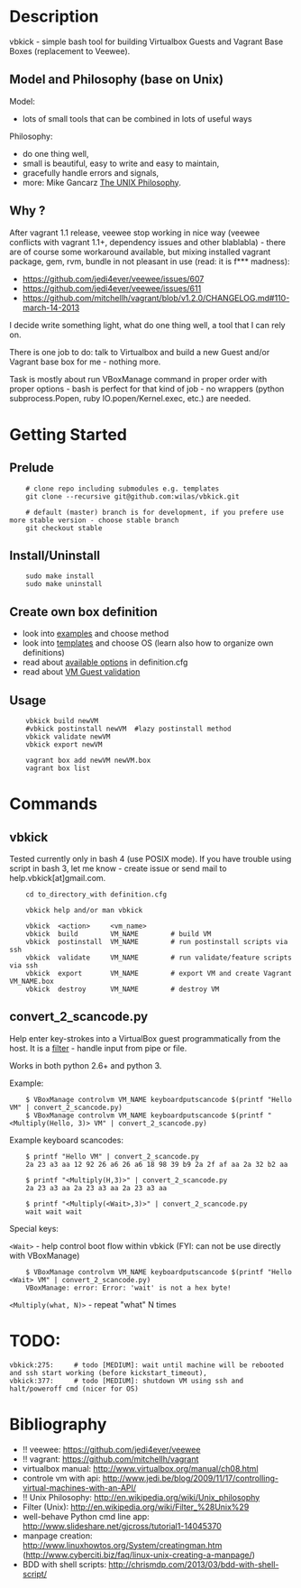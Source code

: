 # Description

vbkick - simple bash tool for building Virtualbox Guests and Vagrant Base Boxes (replacement to Veewee).

## Model and Philosophy (base on Unix)

Model:
 - lots of small tools that can be combined in lots of useful ways

Philosophy:
 - do one thing well,
 - small is beautiful, easy to write and easy to maintain,
 - gracefully handle errors and signals,
 - more: Mike Gancarz [The UNIX Philosophy](http://en.wikipedia.org/wiki/Unix_philosophy#Mike_Gancarz:_The_UNIX_Philosophy).

## Why ?

After vagrant 1.1 release, veewee stop working in nice way (veewee conflicts with vagrant 1.1+, dependency issues and other blablabla) - there are of course some workaround available, but mixing installed vagrant package, gem, rvm, bundle in not pleasant in use (read: it is f*** madness):
 - https://github.com/jedi4ever/veewee/issues/607
 - https://github.com/jedi4ever/veewee/issues/611
 - https://github.com/mitchellh/vagrant/blob/v1.2.0/CHANGELOG.md#110-march-14-2013


I decide write something light, what do one thing well, a tool that I can rely on.

There is one job to do: talk to Virtualbox and build a new Guest and/or Vagrant base box for me - nothing more.

Task is mostly about run VBoxManage command in proper order with proper options - bash is perfect for that kind of job - no wrappers (python subprocess.Popen, ruby IO.popen/Kernel.exec, etc.) are needed.


# Getting Started

## Prelude
```
    # clone repo including submodules e.g. templates
    git clone --recursive git@github.com:wilas/vbkick.git

    # default (master) branch is for development, if you prefere use more stable version - choose stable branch
    git checkout stable
```

## Install/Uninstall

```
    sudo make install
    sudo make uninstall
```

## Create own box definition

 - look into [examples](examples) and choose method
 - look into [templates](templates) and choose OS (learn also how to organize own definitions)
 - read about [available options](docs/DEFINITION_CFG.md) in definition.cfg
 - read about [VM Guest validation](docs/VALIDATE.md)

## Usage

```
    vbkick build newVM
    #vbkick postinstall newVM  #lazy postinstall method
    vbkick validate newVM
    vbkick export newVM

    vagrant box add newVM newVM.box
    vagrant box list
```

# Commands

## vbkick

Tested currently only in bash 4 (use POSIX mode). If you have trouble using script in bash 3, let me know - create issue or send mail to help.vbkick[at]gmail.com.


```
    cd to_directory_with definition.cfg

    vbkick help and/or man vbkick

    vbkick  <action>     <vm_name>
    vbkick  build        VM_NAME        # build VM
    vbkick  postinstall  VM_NAME        # run postinstall scripts via ssh
    vbkick  validate     VM_NAME        # run validate/feature scripts via ssh
    vbkick  export       VM_NAME        # export VM and create Vagrant VM_NAME.box
    vbkick  destroy      VM_NAME        # destroy VM
```

## convert_2_scancode.py

Help enter key-strokes into a VirtualBox guest programmatically from the host.
It is a [filter](http://en.wikipedia.org/wiki/Filter_%28Unix%29) - handle input from pipe or file.

Works in both python 2.6+ and python 3.

Example:
```
    $ VBoxManage controlvm VM_NAME keyboardputscancode $(printf "Hello VM" | convert_2_scancode.py)
    $ VBoxManage controlvm VM_NAME keyboardputscancode $(printf "<Multiply(Hello, 3)> VM" | convert_2_scancode.py)
```

Example keyboard scancodes:
```
    $ printf "Hello VM" | convert_2_scancode.py
    2a 23 a3 aa 12 92 26 a6 26 a6 18 98 39 b9 2a 2f af aa 2a 32 b2 aa

    $ printf "<Multiply(H,3)>" | convert_2_scancode.py
    2a 23 a3 aa 2a 23 a3 aa 2a 23 a3 aa
    
    $ printf "<Multiply(<Wait>,3)>" | convert_2_scancode.py
    wait wait wait 
```

Special keys:

`<Wait>` -  help control boot flow within vbkick (FYI: can not be use directly with VBoxManage)

```
    $ VBoxManage controlvm VM_NAME keyboardputscancode $(printf "Hello <Wait> VM" | convert_2_scancode.py)
    VBoxManage: error: Error: 'wait' is not a hex byte!
```

`<Multiply(what, N)>` - repeat "what" N times


# TODO:

```
vbkick:275:     # todo [MEDIUM]: wait until machine will be rebooted and ssh start working (before kickstart_timeout),
vbkick:377:     # todo [MEDIUM]: shutdown VM using ssh and halt/poweroff cmd (nicer for OS)
```

# Bibliography

 - !! veewee: https://github.com/jedi4ever/veewee
 - !! vagrant: https://github.com/mitchellh/vagrant
 - virtualbox manual: http://www.virtualbox.org/manual/ch08.html
 - controle vm with api: http://www.jedi.be/blog/2009/11/17/controlling-virtual-machines-with-an-API/
 - !! Unix Philosophy: http://en.wikipedia.org/wiki/Unix_philosophy
 - Filter (Unix): http://en.wikipedia.org/wiki/Filter_%28Unix%29
 - well-behave Python cmd line app: http://www.slideshare.net/gjcross/tutorial1-14045370
 - manpage creation: http://www.linuxhowtos.org/System/creatingman.htm (http://www.cyberciti.biz/faq/linux-unix-creating-a-manpage/)
 - BDD with shell scripts: http://chrismdp.com/2013/03/bdd-with-shell-script/
